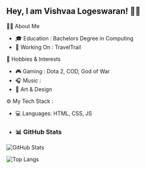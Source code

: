 ## Hey, I am Vishvaa Logeswaran! 👋🏼

👨‍💻 About Me
- 🎓 Education : Bachelors Degree in Computing
- 🔭 Working On : TravelTrail

🌱 Hobbies & Interests
- 🎮 Gaming : Dota 2, COD, God of War
- 🎧 Music :
- 🎨 Art & Design

⚙️ My Tech Stack :
- 💻 Languages: HTML, CSS, JS


- ### 📊 GitHub Stats
![GitHub Stats](https://github-readme-stats.vercel.app/api?username=Vishvaa08&show_icons=true&theme=merko)

![Top Langs](https://github-readme-stats.vercel.app/api/top-langs/?username=Vishvaa08&layout=compact&theme=merko)
